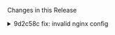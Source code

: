 Changes in this Release

<details><summary>9d2c58c fix: invalid nginx config</summary>
fix: invalid nginx config
</details>